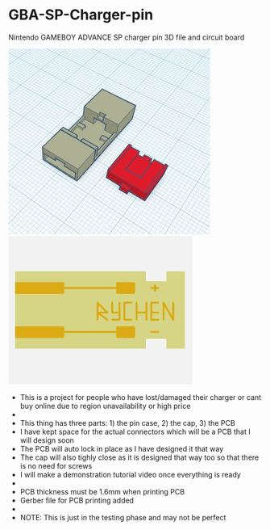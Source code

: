 # GBA-SP-Charger-pin
Nintendo GAMEBOY ADVANCE SP charger pin 3D file and circuit board

<img src="https://github.com/Rychenxkull/GBA-SP-Charger-pin/blob/main/Case_and_Cap.jpg" alt="case and cap"><img src="https://github.com/Rychenxkull/GBA-SP-Charger-pin/blob/main/PCB%20Screenshot.jpg" alt="PCB">

- This is a project for people who have lost/damaged their charger or cant buy online due to region unavailability or high price
-
- This thing has three parts: 1) the pin case, 2) the cap, 3) the PCB
- I have kept space for the actual connectors which will be a PCB that I will design soon
- The PCB will auto lock in place as I have designed it that way
- The cap will also tighly close as it is designed that way too so that there is no need for screws
- I will make a demonstration tutorial video once everything is ready
-
- PCB thickness must be 1.6mm when printing PCB
- Gerber file for PCB printing added
-
- NOTE: This is just in the testing phase and may not be perfect
